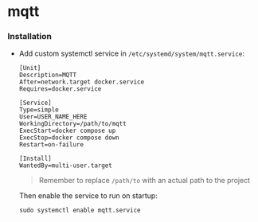 # mqtt

### Installation

- Add custom systemctl service in `/etc/systemd/system/mqtt.service`:

  ```
  [Unit]
  Description=MQTT
  After=network.target docker.service
  Requires=docker.service

  [Service]
  Type=simple
  User=USER_NAME_HERE
  WorkingDirectory=/path/to/mqtt
  ExecStart=docker compose up
  ExecStop=docker compose down
  Restart=on-failure

  [Install]
  WantedBy=multi-user.target
  ```

  > Remember to replace `/path/to` with an actual path to the project

  Then enable the service to run on startup:

  ```
  sudo systemctl enable mqtt.service
  ```
